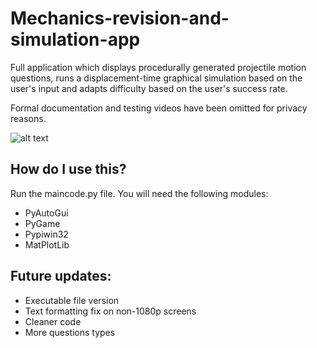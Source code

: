 # Mechanics-revision-and-simulation-app
Full application which displays procedurally generated projectile motion questions, runs a displacement-time graphical simulation based on the user's input and adapts difficulty based on the user's success rate.

Formal documentation and testing videos have been omitted for privacy reasons. 

![alt text](https://github.com/zanulhaq-git/Mechanics-revision-and-simulation-app/blob/main/Mechanics%20revision%20app/Picture1.pngraw=true)

## How do I use this?
Run the maincode.py file.  You will need the following modules:
- PyAutoGui
- PyGame 
- Pypiwin32
- MatPlotLib

## Future updates:
- Executable file version
- Text formatting fix on non-1080p screens
- Cleaner code
- More questions types 
